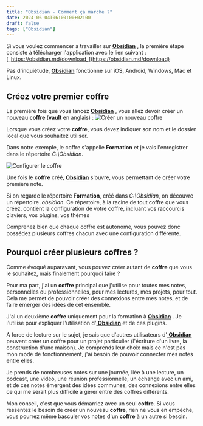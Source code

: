 ```yaml
---
title: "Obsidian - Comment ça marche ?"
date: 2024-06-04T06:00:00+02:00
draft: false
tags: ["Obsidian"]
---
```

Si vous voulez commencer à travailler sur <a target="_blank" href="https://obsidian.md/"> **Obsidian**</a> , la première étape consiste à télécharger l'application avec le lien suivant : [_https://obsidian.md/download_](https://obsidian.md/download)

Pas d'inquiétude, <a target="_blank" href="https://obsidian.md/"> **Obsidian**</a>  fonctionne sur iOS, Android, Windows, Mac et Linux.

## Créez votre premier coffre
La première fois que vous lancez <a target="_blank" href="https://obsidian.md/"> **Obsidian**</a> , vous allez devoir créer un nouveau **coffre** (**vault** en anglais) :
![Créer un nouveau coffre](/images/Pasted_image_20230722202825.jpg)

Lorsque vous créez votre **coffre**, vous devez indiquer son nom et le dossier local que vous souhaitez utiliser.

Dans notre exemple, le coffre s'appelle **Formation** et je vais l'enregistrer dans le répertoire _C:\Obsidian_.

![Configurer le coffre](/images/Pasted_image_20230722202931.jpg)

Une fois le **coffre** créé, <a target="_blank" href="https://obsidian.md/"> **Obsidian**</a>  s'ouvre, vous permettant de créer votre première note.

Si on regarde le répertoire **Formation**, créé dans _C:\Obsidian_, on découvre un répertoire _.obsidian_. Ce répertoire, à la racine de tout coffre que vous créez, contient la configuration de votre coffre, incluant vos raccourcis claviers, vos plugins, vos thèmes

Comprenez bien que chaque coffre est autonome, vous pouvez donc possédez plusieurs coffres chacun avec une configuration différente.

## Pourquoi créer plusieurs coffres ?
Comme évoqué auparavant, vous pouvez créer autant de **coffre** que vous le souhaitez, mais finalement pourquoi faire ?

Pour ma part, j'ai un **coffre** principal que j'utilise pour toutes mes notes, personnelles ou professionnelles, pour mes lectures, mes projets, pour tout. Cela me permet de pouvoir créer des connexions entre mes notes, et de faire émerger des idées de cet ensemble.

J'ai un deuxième **coffre** uniquement pour la formation à <a target="_blank" href="https://obsidian.md/"> **Obsidian**</a> . Je l'utilise pour expliquer l'utilisation d'<a target="_blank" href="https://obsidian.md/"> **Obsidian**</a>  et de ces plugins.

A force de lecture sur le sujet, je sais que d'autres utilisateurs d'<a target="_blank" href="https://obsidian.md/"> **Obsidian**</a>  peuvent créer un coffre pour un projet particulier (l'écriture d'un livre, la construction d'une maison). Je comprends leur choix mais ce n'est pas mon mode de fonctionnement, j'ai besoin de pouvoir connecter mes notes entre elles.

Je prends de nombreuses notes sur une journée, liée à une lecture, un podcast, une vidéo, une réunion professionnelle, un échange avec un ami, et de ces notes émergent des idées communes, des connexions entre elles ce qui me serait plus difficile à gérer entre des coffres différents.

Mon conseil, c'est que vous démarriez avec un seul **coffre**. Si vous ressentez le besoin de créer un nouveau **coffre**, rien ne vous en empêche, vous pourrez même basculer vos notes d'un **coffre** à un autre si besoin.
